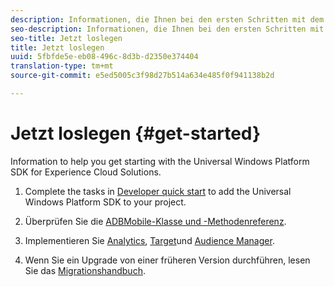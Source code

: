 ```yaml
---
description: Informationen, die Ihnen bei den ersten Schritten mit dem universellen Windows-Plattform-SDK für Experience Cloud-Lösungen helfen.
seo-description: Informationen, die Ihnen bei den ersten Schritten mit dem universellen Windows-Plattform-SDK für Experience Cloud-Lösungen helfen.
seo-title: Jetzt loslegen
title: Jetzt loslegen
uuid: 5fbfde5e-eb08-496c-8d3b-d2350e374404
translation-type: tm+mt
source-git-commit: e5ed5005c3f98d27b514a634e485f0f941138b2d

---
```



# Jetzt loslegen {#get-started}

Information to help you get starting with the Universal Windows Platform SDK for Experience Cloud Solutions.

1. Complete the tasks in [Developer quick start](/help/universal-windows/c-getting-started/dev-qs.md) to add the Universal Windows Platform SDK to your project.

1. Überprüfen Sie die [ADBMobile-Klasse und -Methodenreferenz](/help/universal-windows/c-configuration/methods.md).

1. Implementieren Sie [Analytics](/help/universal-windows/analytics/analytics-methods.md), [Target](/help/universal-windows/target/target-methods.md)und [Audience Manager](/help/universal-windows/audiencemgmt/audience-manager-methods.md).

1. Wenn Sie ein Upgrade von einer früheren Version durchführen, lesen Sie das [Migrationshandbuch](/help/universal-windows/migration-v3.md).
